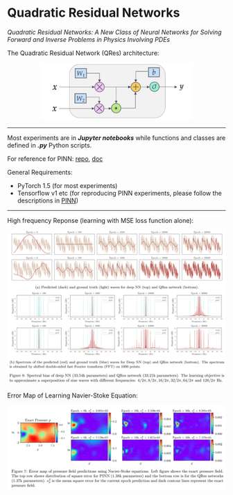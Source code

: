# Quadratic Residual Networks

*Quadratic Residual Networks:  A New Class of Neural Networks for Solving Forward and Inverse Problems in Physics Involving PDEs*

The Quadratic Residual Network (QRes) architecture: 
<p align="center"><img src="./doc/QRes.png" alt="alt text" width="70%" height="whatever"></p>

---------------------------

Most experiments are in ***Jupyter notebooks*** while functions and classes are defined in ***.py*** Python scripts.

For reference for PINN: [repo](https://github.com/maziarraissi/PINNs), [doc](https://maziarraissi.github.io/PINNs/)

General Requirements:
- PyTorch 1.5 (for most experiments)
- Tensorflow v1 etc (for reproducing PINN experiments, please follow the descriptions in [PINN](https://github.com/maziarraissi/PINNs))

---------------------------
High frequency Reponse (learning with MSE loss function alone):

![2](./doc/freq.PNG)

Error Map of Learning Navier-Stoke Equation:

![3](./doc/err.PNG)
